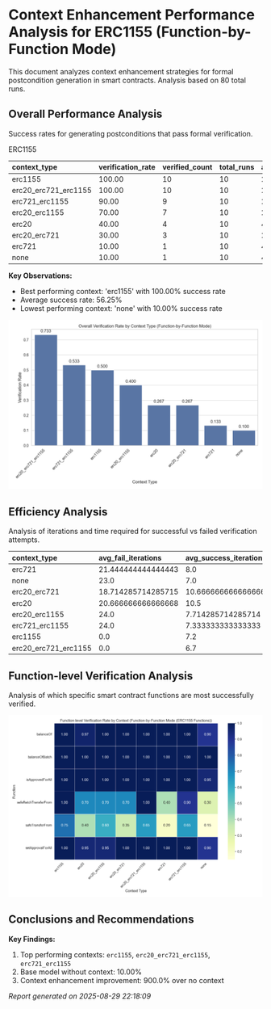 # Context Enhancement Performance Analysis for ERC1155 (Function-by-Function Mode)

This document analyzes context enhancement strategies for formal postcondition generation in smart contracts. Analysis based on 80 total runs.

## Overall Performance Analysis

Success rates for generating postconditions that pass formal verification.

ERC1155

| context_type         | verification_rate | verified_count | total_runs | avg_time           | avg_iterations |
| :------------------- | :---------------- | :------------- | :--------- | :----------------- | :------------- |
| erc1155              | 100.00            | 10             | 10         | 209.78542284965516 | 7.2            |
| erc20_erc721_erc1155 | 100.00            | 10             | 10         | 2278.3314697265623 | 6.7            |
| erc721_erc1155       | 90.00             | 9              | 10         | 2327.9117312908174 | 9.0            |
| erc20_erc1155        | 70.00             | 7              | 10         | 2413.4484199285507 | 12.6           |
| erc20                | 40.00             | 4              | 10         | 415.41905546188354 | 16.6           |
| erc20_erc721         | 30.00             | 3              | 10         | 2525.4149800777436 | 16.3           |
| erc721               | 10.00             | 1              | 10         | 490.29315292835236 | 20.1           |
| none                 | 10.00             | 1              | 10         | 443.61972270011904 | 21.4           |

**Key Observations:**

- Best performing context: 'erc1155' with 100.00% success rate
- Average success rate: 56.25%
- Lowest performing context: 'none' with 10.00% success rate

![Overall Verification Rates](verification_rates.png)

## Efficiency Analysis

Analysis of iterations and time required for successful vs failed verification attempts.

| context_type         | avg_fail_iterations | avg_success_iterations | avg_fail_time      | avg_success_time   | fail_rate |
| :------------------- | :------------------ | :--------------------- | :----------------- | :----------------- | :-------- |
| erc721               | 21.444444444444443  | 8.0                    | 521.2040697203743  | 212.09490180015564 | 90.00     |
| none                 | 23.0                | 7.0                    | 474.8125154177348  | 162.88458824157715 | 90.00     |
| erc20_erc721         | 18.714285714285715  | 10.666666666666666     | 3511.4119034494674 | 224.75549221038818 | 70.00     |
| erc20                | 20.666666666666668  | 10.5                   | 528.9909324645996  | 245.06123995780945 | 60.00     |
| erc20_erc1155        | 24.0                | 7.714285714285714      | 7520.36861594518   | 224.76833592142378 | 30.00     |
| erc721_erc1155       | 24.0                | 7.333333333333333      | 487.2707171440125  | 2532.427399529351  | 10.00     |
| erc1155              | 0.0                 | 7.2                    | 0.0                | 209.78542284965516 | 0.00      |
| erc20_erc721_erc1155 | 0.0                 | 6.7                    | 0.0                | 2278.3314697265623 | 0.00      |

## Function-level Verification Analysis

Analysis of which specific smart contract functions are most successfully verified.

![Function Verification Rates](function_verification.png)

## Conclusions and Recommendations

**Key Findings:**

1. Top performing contexts: `erc1155`, `erc20_erc721_erc1155`, `erc721_erc1155`
2. Base model without context: 10.00%
3. Context enhancement improvement: 900.0% over no context

_Report generated on 2025-08-29 22:18:09_
